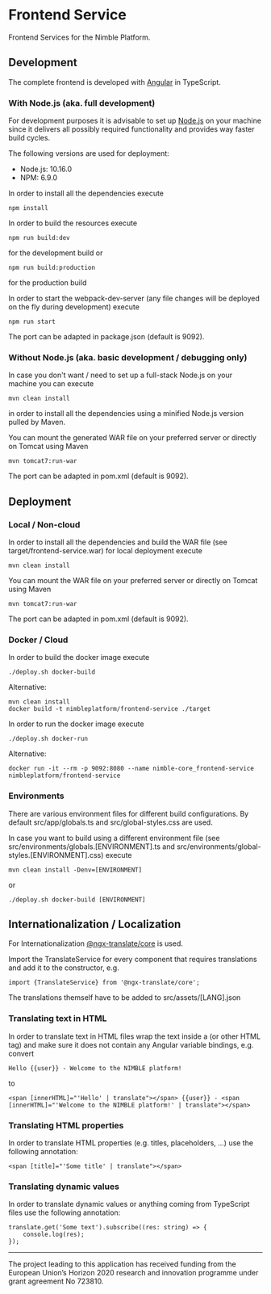 # Frontend Service
Frontend Services for the Nimble Platform.

## Development

The complete frontend is developed with [Angular](https://angular.io) in TypeScript.

### With Node.js (aka. full development)
For development purposes it is advisable to set up [Node.js](https://nodejs.org/en/download/) on your machine since it delivers all possibly required functionality and provides way faster build cycles.

The following versions are used for deployment:
- Node.js: 10.16.0
- NPM: 6.9.0

In order to install all the dependencies execute
```shell
npm install
```

In order to build the resources execute
```shell
npm run build:dev
```
for the development build or
```shell
npm run build:production
```
for the production build

In order to start the webpack-dev-server (any file changes will be deployed on the fly during development) execute
```shell
npm run start
```
The port can be adapted in package.json (default is 9092).

### Without Node.js (aka. basic development / debugging only)
In case you don't want / need to set up a full-stack Node.js on your machine you can execute
```shell
mvn clean install
```
in order to install all the dependencies using a minified Node.js version pulled by Maven.

You can mount the generated WAR file on your preferred server or directly on Tomcat using Maven
```shell
mvn tomcat7:run-war
```

The port can be adapted in pom.xml (default is 9092).

## Deployment

### Local / Non-cloud
In order to install all the dependencies and build the WAR file (see target/frontend-service.war) for local deployment execute
```shell
mvn clean install
```

You can mount the WAR file on your preferred server or directly on Tomcat using Maven
```shell
mvn tomcat7:run-war
```

The port can be adapted in pom.xml (default is 9092).

### Docker / Cloud
In order to build the docker image execute
```shell
./deploy.sh docker-build
```
Alternative:
```shell
mvn clean install
docker build -t nimbleplatform/frontend-service ./target
```

In order to run the docker image execute
```shell
./deploy.sh docker-run
```
Alternative:
```shell
docker run -it --rm -p 9092:8080 --name nimble-core_frontend-service nimbleplatform/frontend-service
```

### Environments
There are various environment files for different build configurations. By default src/app/globals.ts and src/global-styles.css are used.

In case you want to build using a different environment file (see src/environments/globals.[ENVIRONMENT].ts and src/environments/global-styles.[ENVIRONMENT].css) execute
```shell
mvn clean install -Denv=[ENVIRONMENT]
```
or
```shell
./deploy.sh docker-build [ENVIRONMENT]
```

## Internationalization / Localization

For Internationalization [@ngx-translate/core](https://www.npmjs.com/package/@ngx-translate/core#usage) is used.

Import the TranslateService for every component that requires translations and add it to the constructor, e.g.
```shell
import {TranslateService} from '@ngx-translate/core';
```

The translations themself have to be added to src/assets/[LANG].json

### Translating text in HTML

In order to translate text in HTML files wrap the text inside a <span> (or other HTML tag) and make sure it does not contain any Angular variable bindings, e.g. convert
```shell
Hello {{user}} - Welcome to the NIMBLE platform!
```
to
```shell
<span [innerHTML]="'Hello' | translate"></span> {{user}} - <span [innerHTML]="'Welcome to the NIMBLE platform!' | translate"></span>
```

### Translating HTML properties

In order to translate HTML properties (e.g. titles, placeholders, ...) use the following annotation:
```shell
<span [title]="'Some title' | translate"></span>
```

### Translating dynamic values

In order to translate dynamic values or anything coming from TypeScript files use the following annotation:
```shell
translate.get('Some text').subscribe((res: string) => {
    console.log(res);
});
```

 ---
The project leading to this application has received funding from the European Union’s Horizon 2020 research and innovation programme under grant agreement No 723810.
